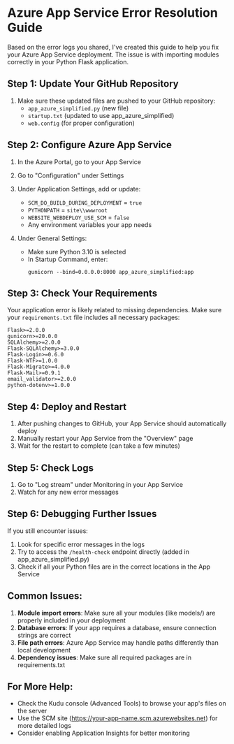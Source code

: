 # Azure App Service Error Resolution Guide

Based on the error logs you shared, I've created this guide to help you fix your Azure App Service deployment. The issue is with importing modules correctly in your Python Flask application.

## Step 1: Update Your GitHub Repository

1. Make sure these updated files are pushed to your GitHub repository:
   - `app_azure_simplified.py` (new file)
   - `startup.txt` (updated to use app_azure_simplified)
   - `web.config` (for proper configuration)

## Step 2: Configure Azure App Service

1. In the Azure Portal, go to your App Service
2. Go to "Configuration" under Settings
3. Under Application Settings, add or update:
   - `SCM_DO_BUILD_DURING_DEPLOYMENT` = `true`
   - `PYTHONPATH` = `site\\wwwroot`
   - `WEBSITE_WEBDEPLOY_USE_SCM` = `false`
   - Any environment variables your app needs

4. Under General Settings:
   - Make sure Python 3.10 is selected
   - In Startup Command, enter:
     ```
     gunicorn --bind=0.0.0.0:8000 app_azure_simplified:app
     ```

## Step 3: Check Your Requirements

Your application error is likely related to missing dependencies. Make sure your `requirements.txt` file includes all necessary packages:

```
Flask>=2.0.0
gunicorn>=20.0.0
SQLAlchemy>=2.0.0
Flask-SQLAlchemy>=3.0.0
Flask-Login>=0.6.0
Flask-WTF>=1.0.0
Flask-Migrate>=4.0.0
Flask-Mail>=0.9.1
email_validator>=2.0.0
python-dotenv>=1.0.0
```

## Step 4: Deploy and Restart

1. After pushing changes to GitHub, your App Service should automatically deploy
2. Manually restart your App Service from the "Overview" page
3. Wait for the restart to complete (can take a few minutes)

## Step 5: Check Logs

1. Go to "Log stream" under Monitoring in your App Service
2. Watch for any new error messages

## Step 6: Debugging Further Issues

If you still encounter issues:

1. Look for specific error messages in the logs
2. Try to access the `/health-check` endpoint directly (added in app_azure_simplified.py)
3. Check if all your Python files are in the correct locations in the App Service

## Common Issues:

1. **Module import errors**: Make sure all your modules (like models/) are properly included in your deployment
2. **Database errors**: If your app requires a database, ensure connection strings are correct
3. **File path errors**: Azure App Service may handle paths differently than local development
4. **Dependency issues**: Make sure all required packages are in requirements.txt

## For More Help:

- Check the Kudu console (Advanced Tools) to browse your app's files on the server
- Use the SCM site (https://your-app-name.scm.azurewebsites.net) for more detailed logs
- Consider enabling Application Insights for better monitoring
